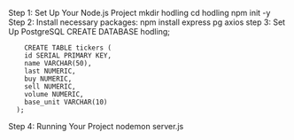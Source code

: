 Step 1: Set Up Your Node.js Project
        mkdir hodling
        cd hodling
        npm init -y
Step 2: Install necessary packages:
        npm install express pg axios
step 3: Set Up PostgreSQL
        CREATE DATABASE hodling;
 
        CREATE TABLE tickers (
        id SERIAL PRIMARY KEY,
        name VARCHAR(50),
        last NUMERIC,
        buy NUMERIC,
        sell NUMERIC,
        volume NUMERIC,
        base_unit VARCHAR(10)
      );

Step 4: Running Your Project
       nodemon server.js
